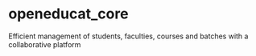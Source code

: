 # openeducat_core

Efficient management of students, faculties, courses and batches with a collaborative platform